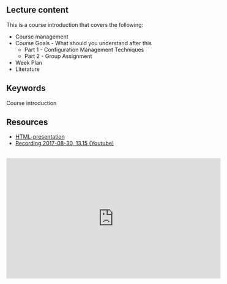 ## Lecture content
This is a course introduction that covers the following:
* Course management
* Course Goals - What should you understand after this 
  * Part 1 - Configuration Management Techniques
  * Part 2 - Group Assignment 
* Week Plan
* Literature


## Keywords
Course introduction

## Resources
- [HTML-presentation](https://cdn.rawgit.com/2dv514/syllabus/master/lectures/lectures/00_course-introduction/index.html)
- [Recording 2017-08-30, 13.15 (Youtube)](https://youtu.be/TcDamvwNpwU?list=PLSWJPPj5sKmpZej7KLd0yJcOMXP0ZVUtP)
<br />
<iframe width="560" height="315" src="https://www.youtube.com/embed/TcDamvwNpwU?list=PLSWJPPj5sKmpZej7KLd0yJcOMXP0ZVUtP" frameborder="0" allowfullscreen></iframe>
